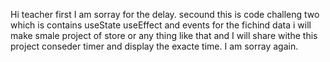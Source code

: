 Hi teacher first I am sorray for the delay.
secound this is code challeng two which is contains useState useEffect and events 
for the fichind data i will make smale project of store or any thing like that and I will share withe 
this project conseder timer and display the exacte time.
I am sorray again.
